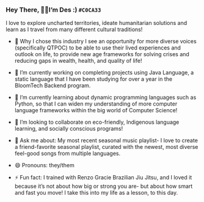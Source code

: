 ### Hey There, 🚀🚀I’m Des :) `#C0CA33`


I love to explore uncharted territories, ideate humanitarian solutions and learn as I travel from many different cultural traditions!

- 🤔 Why I chose this industry I see an opportunity for more diverse voices (specifically QTPOC) to be able to use their lived experiences and outlook on life, to provide new age frameworks for solving crises and reducing gaps in wealth, health, and quality of life!
- 🔭 I’m currently working on completing projects using Java Language, a static language that I have been studying for over a year in the BloomTech Backend program.
- 🌱 I’m currently learning about dynamic programming languages such as Python, so that I can widen my understanding of more computer language frameworks within the big world of Computer Science!
- 👯 I’m looking to collaborate on eco-friendly, Indigenous language learning, and socially conscious programs!


- 💬 Ask me about: My most recent seasonal music playlist- I love to create a friend-favorite seasonal playlist, curated with the newest, most diverse feel-good songs from multiple languages.
- 😄 Pronouns: they/them
- ⚡ Fun fact: I trained with Renzo Gracie Brazilian Jiu Jitsu, and I loved it because it’s not about how big or strong you are- but about how smart and fast you move! I take this into my life as a lesson, to this day.

<!--
**gbauza3destinee/gbauza3destinee** is a ✨ _special_ ✨ repository because its `README.md` (this file) appears on your GitHub profile.

- 📫 How to reach me: ...

-->
